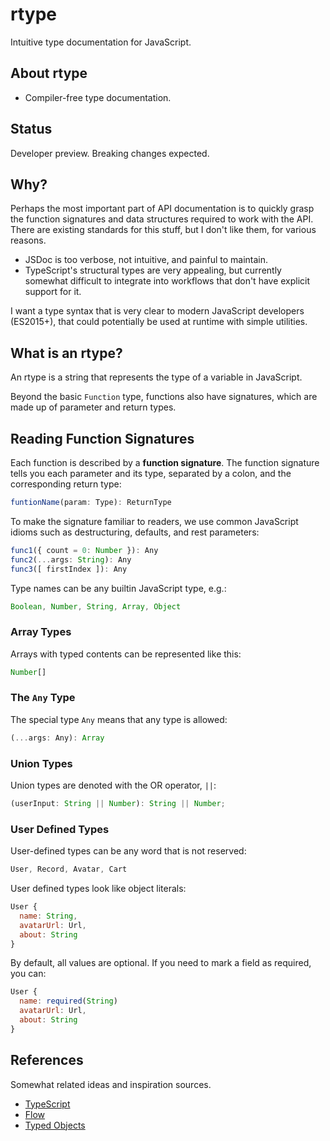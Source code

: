 # rtype

Intuitive type documentation for JavaScript.

## About rtype

* Compiler-free type documentation.

## Status

Developer preview. Breaking changes expected.


## Why?

Perhaps the most important part of API documentation is to quickly grasp the function signatures and data structures required to work with the API. There are existing standards for this stuff, but I don't like them, for various reasons.

* JSDoc is too verbose, not intuitive, and painful to maintain.
* TypeScript's structural types are very appealing, but currently somewhat difficult to integrate into workflows that don't have explicit support for it.

I want a type syntax that is very clear to modern JavaScript developers (ES2015+), that could potentially be used at runtime with simple utilities.


## What is an rtype?

An rtype is a string that represents the type of a variable in JavaScript.

Beyond the basic `Function` type, functions also have signatures, which are made up of parameter and return types.


## Reading Function Signatures

Each function is described by a **function signature**. The function signature tells you each parameter and its type, separated by a colon, and the corresponding return type:

```js
funtionName(param: Type): ReturnType
```

To make the signature familiar to readers, we use common JavaScript idioms such as destructuring, defaults, and rest parameters:

```js
func1({ count = 0: Number }): Any
func2(...args: String): Any
func3([ firstIndex ]): Any
```

Type names can be any builtin JavaScript type, e.g.:

```js
Boolean, Number, String, Array, Object
```


### Array Types

Arrays with typed contents can be represented like this:

```js
Number[]
```


### The `Any` Type

The special type `Any` means that any type is allowed:

```js
(...args: Any): Array
```

### Union Types

Union types are denoted with the OR operator, `||`:

```js
(userInput: String || Number): String || Number;
```

### User Defined Types

User-defined types can be any word that is not reserved:

```js
User, Record, Avatar, Cart
```

User defined types look like object literals:

```js
User {
  name: String,
  avatarUrl: Url,
  about: String
}
```

By default, all values are optional. If you need to mark a field as required, you can:

```js
User {
  name: required(String)
  avatarUrl: Url,
  about: String
}
```


## References

Somewhat related ideas and inspiration sources.

* [TypeScript](http://www.typescriptlang.org/)
* [Flow](http://flowtype.org/)
* [Typed Objects](http://wiki.ecmascript.org/doku.php?id=harmony:typed_objects)
